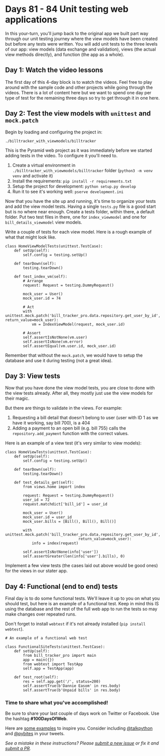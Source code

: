 # Days 81 - 84 Unit testing web applications

In this your-turn, you'll jump back to the original app we built part way through our unit testing journey where the view models have been created but before any tests were written. You will add unit tests to the three levels of our app: view models (data exchange and validation), views (the actual view methods directly), and function (the app as a whole).

## Day 1: Watch the video lessons

The first day of this 4-day block is to watch the videos. Feel free to play around with the sample code and other projects while going through the videos. There is a lot of content here but we want to spend one day per type of test for the remaining three days so try to get through it in one here.

## Day 2: Test the view models with `unittest` and `mock.patch` 

Begin by loading and configuring the project in:

```
./billtracker_with_viewmodels/billtracker
```

This is the Pyramid web project as it was immediately before we started adding tests in the video. To configure it you'll need to.

1. Create a virtual environment in `./billtracker_with_viewmodels/billtracker` folder (`python3 -m venv venv` and activate it)
2. Install the requirements: `pip install -r requirements.txt`
3. Setup the project for development: `python setup.py develop`
4. Run it to see it's working well: `pserve development.ini`

Now that you have the site up and running, it's time to organize your tests and add the view model tests. Having a single `tests.py` file is a good start but is no where near enough. Create a tests folder, within there, a default folder. Put two test files in there, one for `index_viewmodel` and one for `bill_details_viewmodel` view models.

Write a couple of tests for each view model. Here is a rough example of what that might look like.

```
class HomeViewModelTests(unittest.TestCase):
    def setUp(self):
        self.config = testing.setUp()

    def tearDown(self):
        testing.tearDown()

    def test_index_vm(self):
        # Arrange
        request: Request = testing.DummyRequest()

        mock_user = User()
        mock_user.id = 74

        # Act
        with unittest.mock.patch('bill_tracker_pro.data.repository.get_user_by_id', return_value=mock_user):
            vm = IndexViewModel(request, mock_user.id)
            
        # Assert
        self.assertIsNotNone(vm.user)
        self.assertIsNone(vm.error)
        self.assertEqual(vm.user.id, mock_user.id)
```

Remember that without the `mock.patch`, we would have to setup the database and use it during testing (not a great idea).

## Day 3: View tests

Now that you have done the view model tests, you are close to done with the view tests already. After all, they mostly just use the view models for their magic. 

But there are things to validate in the views. For example:

1. Requesting a bill detail that doesn't belong to user (user with ID 1 as we have it working, say bill 700), is a 404
2. Adding a payment to an open bill (e.g. bill 755) calls the `repository.add_payment` function with the correct values.

Here is an example of a view test (it's very similar to view models):


```
class HomeViewTests(unittest.TestCase):
    def setUp(self):
        self.config = testing.setUp()

    def tearDown(self):
        testing.tearDown()

    def test_details_get(self):
        from views.home import index

        request: Request = testing.DummyRequest()
        user_id = 72
        request.matchdict['bill_id'] = user_id

        mock_user = User()
        mock_user.id = user_id
        mock_user.bills = [Bill(), Bill(), Bill()]

        with unittest.mock.patch('bill_tracker_pro.data.repository.get_user_by_id',
                                 return_value=mock_user):
            info = index(request)

        self.assertIsNotNone(info['user'])
        self.assertGreater(len(info['user'].bills), 0)
```

Implement a few view tests (the cases laid out above would be good ones) for the views in our stater app.

## Day 4: Functional (end to end) tests

Final day is to do some functional tests. We'll leave it up to you on what you should test, but here is an example of a functional test. Keep in mind this IS using the database and the rest of the full web app to run the tests so may make changes over repeated runs.

Don't forget to install `webtest` if it's not already installed (`pip install webtest`).

```
# An example of a functional web test

class FunctionalSiteTests(unittest.TestCase):
    def setUp(self):
        from bill_tracker_pro import main
        app = main({})
        from webtest import TestApp
        self.app = TestApp(app)

    def test_root(self):
        res = self.app.get('/', status=200)
        self.assertTrue(b'Dannie Easom' in res.body)
        self.assertTrue(b'Unpaid bills' in res.body)

```

### Time to share what you've accomplished!

Be sure to share your last couple of days work on Twitter or Facebook. Use the hashtag **#100DaysOfWeb**. 

Here are [some examples](https://twitter.com/search?q=%23100DaysOfCode) to inspire you. Consider including [@talkpython](https://twitter.com/talkpython) and [@pybites](https://twitter.com/pybites) in your tweets.

*See a mistake in these instructions? Please [submit a new issue](https://github.com/talkpython/100daysofweb-with-python-course/issues) or fix it and [submit a PR](https://github.com/talkpython/100daysofweb-with-python-course/pulls).*
